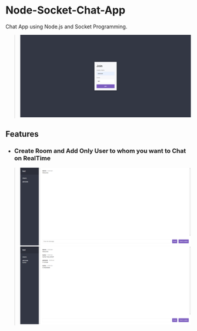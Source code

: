 # Node-Socket-Chat-App
Chat App using Node.js and Socket Programming.

>![screenshot](https://github.com/Abhi97shek/Node-Socket-Chat-App/blob/main/Uploads/page-1.png)

## Features
- ### Create Room and Add Only User to whom you want to Chat on RealTime
>![screenshot](https://github.com/Abhi97shek/Node-Socket-Chat-App/blob/main/Uploads/page-2.png)
>![screenshot](https://github.com/Abhi97shek/Node-Socket-Chat-App/blob/main/Uploads/page-3.png)
